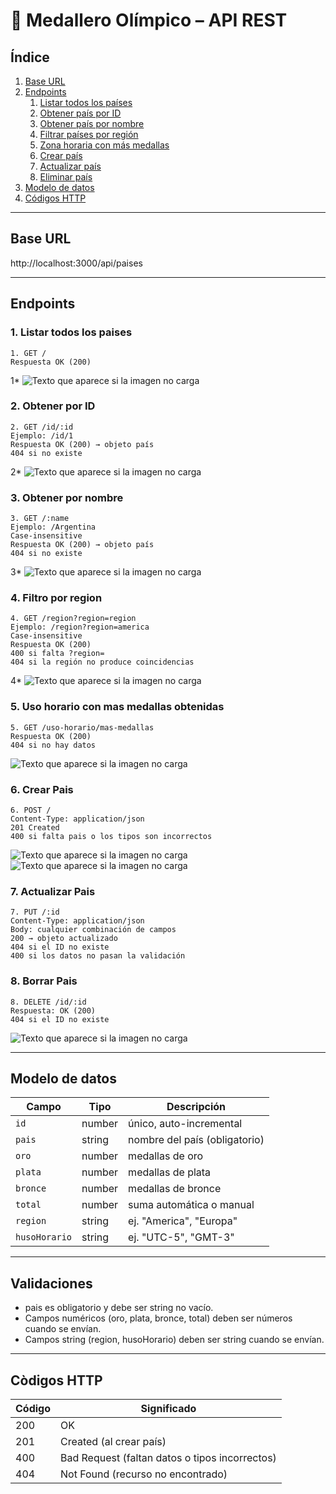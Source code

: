 # 🏅 Medallero Olímpico – API REST

## Índice

1. [Base URL](#base-url)
2. [Endpoints](#endpoints)
   1. [Listar todos los países](#1-listar-todos-los-países)
   2. [Obtener país por ID](#2-obtener-país-por-id)
   3. [Obtener país por nombre](#3-obtener-país-por-nombre)
   4. [Filtrar países por región](#4-filtrar-países-por-región)
   5. [Zona horaria con más medallas](#5-zona-horaria-con-más-medallas)
   6. [Crear país](#6-crear-país)
   7. [Actualizar país](#7-actualizar-país)
   8. [Eliminar país](#8-eliminar-país)
3. [Modelo de datos](#modelo-de-datos)
4. [Códigos HTTP](#códigos-http)

---

## Base URL

http://localhost:3000/api/paises

---

## Endpoints

### 1. Listar todos los paises

```http
1. GET /
Respuesta OK (200)
```

1\*
![Texto que aparece si la imagen no carga](../Assets/image1.png)

### 2. Obtener por ID

```http
2. GET /id/:id
Ejemplo: /id/1
Respuesta OK (200) → objeto país
404 si no existe
```

2\*
![Texto que aparece si la imagen no carga](../Assets/image2.png)

### 3. Obtener por nombre

```http
3. GET /:name
Ejemplo: /Argentina
Case-insensitive
Respuesta OK (200) → objeto país
404 si no existe
```

3\*
![Texto que aparece si la imagen no carga](../Assets/image3.png)

### 4. Filtro por region

```http
4. GET /region?region=region
Ejemplo: /region?region=america
Case-insensitive
Respuesta OK (200)
400 si falta ?region=
404 si la región no produce coincidencias
```

4\*
![Texto que aparece si la imagen no carga](../Assets/image4.png)

### 5. Uso horario con mas medallas obtenidas

```http
5. GET /uso-horario/mas-medallas
Respuesta OK (200)
404 si no hay datos
```

![Texto que aparece si la imagen no carga](../Assets/image5.png)

### 6. Crear Pais

```http
6. POST /
Content-Type: application/json
201 Created
400 si falta pais o los tipos son incorrectos
```

![Texto que aparece si la imagen no carga](../Assets/image6.png)
![Texto que aparece si la imagen no carga](../Assets/image6.1.png)

### 7. Actualizar Pais

```http
7. PUT /:id
Content-Type: application/json
Body: cualquier combinación de campos
200 → objeto actualizado
404 si el ID no existe
400 si los datos no pasan la validación
```

### 8. Borrar Pais

```http
8. DELETE /id/:id
Respuesta: OK (200)
404 si el ID no existe
```

![Texto que aparece si la imagen no carga](../Assets/image8.png)

---

## Modelo de datos

| Campo         | Tipo   | Descripción                   |
| ------------- | ------ | ----------------------------- |
| `id`          | number | único, auto-incremental       |
| `pais`        | string | nombre del país (obligatorio) |
| `oro`         | number | medallas de oro               |
| `plata`       | number | medallas de plata             |
| `bronce`      | number | medallas de bronce            |
| `total`       | number | suma automática o manual      |
| `region`      | string | ej. "America", "Europa"       |
| `husoHorario` | string | ej. "UTC-5", "GMT-3"          |

---

## Validaciones

- pais es obligatorio y debe ser string no vacío.
- Campos numéricos (oro, plata, bronce, total) deben ser números cuando se envían.
- Campos string (region, husoHorario) deben ser string cuando se envían.

---

## Còdigos HTTP

| Código | Significado                                    |
| ------ | ---------------------------------------------- |
| 200    | OK                                             |
| 201    | Created (al crear país)                        |
| 400    | Bad Request (faltan datos o tipos incorrectos) |
| 404    | Not Found (recurso no encontrado)              |

